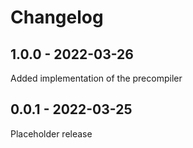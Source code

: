 # Changelog

## 1.0.0 - 2022-03-26

Added implementation of the precompiler

## 0.0.1 - 2022-03-25

Placeholder release
